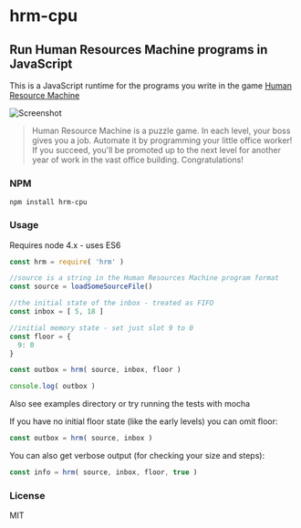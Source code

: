 # hrm-cpu
## Run Human Resources Machine programs in JavaScript

This is a JavaScript runtime for the programs you write in the game [Human Resource Machine](http://tomorrowcorporation.com/humanresourcemachine)

![Screenshot](http://tomorrowcorporation.com/blog/wp-content/themes/tcTheme2/images/hrm/screenshots/hrm_04.png)

> Human Resource Machine is a puzzle game. In each level, your boss gives you a job. Automate it by programming your little office worker! If you succeed, you'll be promoted up to the next level for another year of work in the vast office building. Congratulations!

### NPM

`npm install hrm-cpu`

### Usage

Requires node 4.x - uses ES6

```javascript
const hrm = require( 'hrm' )

//source is a string in the Human Resources Machine program format
const source = loadSomeSourceFile()

//the initial state of the inbox - treated as FIFO
const inbox = [ 5, 18 ]

//initial memory state - set just slot 9 to 0
const floor = {
  9: 0
}

const outbox = hrm( source, inbox, floor )

console.log( outbox )

```

Also see examples directory or try running the tests with mocha

If you have no initial floor state (like the early levels) you can omit floor:

```javascript
const outbox = hrm( source, inbox )
```

You can also get verbose output (for checking your size and steps):

```javascript
const info = hrm( source, inbox, floor, true )
```

### License

MIT